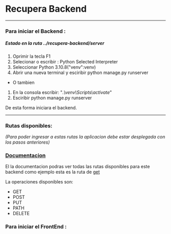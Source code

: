 # Recupera Backend

---

### Para iniciar el Backend :

##### Estado en la ruta ../recupera-backend/server

1.  Oprimir la tecla F1
2.  Selecionar o escribir : Python Selected Interpreter
3.  Seleccionar Python 3.10.8("venv":venv)
4.  Abrir una nueva terminal y esciribir python manage.py runserver

- O tambien

1. En la consola escribir: "_.\venv\Scripts\activate_"
2. Esciribir python manage.py runserver

De esta forma iniciara el backend.

---

### Rutas disponibles:

_(Para poder ingresar a estas rutas la aplicacion debe estar desplegada con los pasos anteriores)_

### [Documentacion](http://127.0.0.1:8000/tasks/docs/)

El la documentacion podras ver todas las rutas disponibles para este backend como ejemplo esta es la ruta de [get](http://127.0.0.1:8000/tasks/api/v1/tasks/)

La operaciones disponibles son:

- GET
- POST
- PUT
- PATH
- DELETE

### Para iniciar el FrontEnd :
